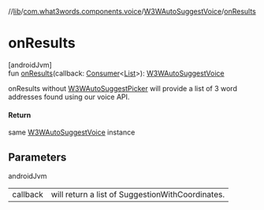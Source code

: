 //[lib](../../../index.md)/[com.what3words.components.voice](../index.md)/[W3WAutoSuggestVoice](index.md)/[onResults](on-results.md)

# onResults

[androidJvm]\
fun [onResults](on-results.md)(callback: [Consumer](https://developer.android.com/reference/kotlin/androidx/core/util/Consumer.html)<[List](https://kotlinlang.org/api/latest/jvm/stdlib/kotlin.collections/-list/index.html)<SuggestionWithCoordinates>>): [W3WAutoSuggestVoice](index.md)

onResults without [W3WAutoSuggestPicker](../../com.what3words.components.picker/-w3-w-auto-suggest-picker/index.md) will provide a list of 3 word addresses found using our voice API.

#### Return

same [W3WAutoSuggestVoice](index.md) instance

## Parameters

androidJvm

| | |
|---|---|
| callback | will return a list of SuggestionWithCoordinates. |
